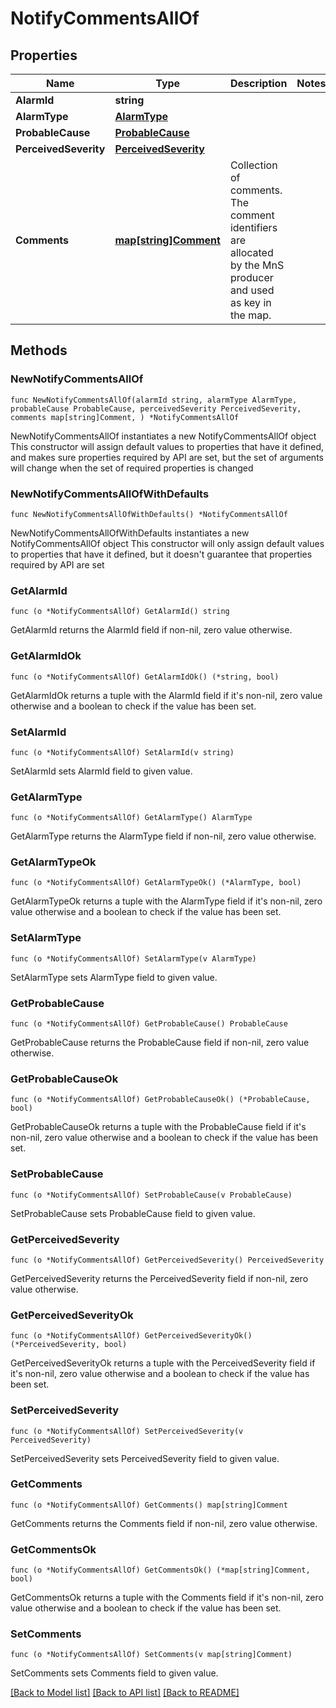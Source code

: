 # NotifyCommentsAllOf

## Properties

Name | Type | Description | Notes
------------ | ------------- | ------------- | -------------
**AlarmId** | **string** |  | 
**AlarmType** | [**AlarmType**](AlarmType.md) |  | 
**ProbableCause** | [**ProbableCause**](ProbableCause.md) |  | 
**PerceivedSeverity** | [**PerceivedSeverity**](PerceivedSeverity.md) |  | 
**Comments** | [**map[string]Comment**](Comment.md) | Collection of comments. The comment identifiers are allocated by the MnS producer and used as key in the map. | 

## Methods

### NewNotifyCommentsAllOf

`func NewNotifyCommentsAllOf(alarmId string, alarmType AlarmType, probableCause ProbableCause, perceivedSeverity PerceivedSeverity, comments map[string]Comment, ) *NotifyCommentsAllOf`

NewNotifyCommentsAllOf instantiates a new NotifyCommentsAllOf object
This constructor will assign default values to properties that have it defined,
and makes sure properties required by API are set, but the set of arguments
will change when the set of required properties is changed

### NewNotifyCommentsAllOfWithDefaults

`func NewNotifyCommentsAllOfWithDefaults() *NotifyCommentsAllOf`

NewNotifyCommentsAllOfWithDefaults instantiates a new NotifyCommentsAllOf object
This constructor will only assign default values to properties that have it defined,
but it doesn't guarantee that properties required by API are set

### GetAlarmId

`func (o *NotifyCommentsAllOf) GetAlarmId() string`

GetAlarmId returns the AlarmId field if non-nil, zero value otherwise.

### GetAlarmIdOk

`func (o *NotifyCommentsAllOf) GetAlarmIdOk() (*string, bool)`

GetAlarmIdOk returns a tuple with the AlarmId field if it's non-nil, zero value otherwise
and a boolean to check if the value has been set.

### SetAlarmId

`func (o *NotifyCommentsAllOf) SetAlarmId(v string)`

SetAlarmId sets AlarmId field to given value.


### GetAlarmType

`func (o *NotifyCommentsAllOf) GetAlarmType() AlarmType`

GetAlarmType returns the AlarmType field if non-nil, zero value otherwise.

### GetAlarmTypeOk

`func (o *NotifyCommentsAllOf) GetAlarmTypeOk() (*AlarmType, bool)`

GetAlarmTypeOk returns a tuple with the AlarmType field if it's non-nil, zero value otherwise
and a boolean to check if the value has been set.

### SetAlarmType

`func (o *NotifyCommentsAllOf) SetAlarmType(v AlarmType)`

SetAlarmType sets AlarmType field to given value.


### GetProbableCause

`func (o *NotifyCommentsAllOf) GetProbableCause() ProbableCause`

GetProbableCause returns the ProbableCause field if non-nil, zero value otherwise.

### GetProbableCauseOk

`func (o *NotifyCommentsAllOf) GetProbableCauseOk() (*ProbableCause, bool)`

GetProbableCauseOk returns a tuple with the ProbableCause field if it's non-nil, zero value otherwise
and a boolean to check if the value has been set.

### SetProbableCause

`func (o *NotifyCommentsAllOf) SetProbableCause(v ProbableCause)`

SetProbableCause sets ProbableCause field to given value.


### GetPerceivedSeverity

`func (o *NotifyCommentsAllOf) GetPerceivedSeverity() PerceivedSeverity`

GetPerceivedSeverity returns the PerceivedSeverity field if non-nil, zero value otherwise.

### GetPerceivedSeverityOk

`func (o *NotifyCommentsAllOf) GetPerceivedSeverityOk() (*PerceivedSeverity, bool)`

GetPerceivedSeverityOk returns a tuple with the PerceivedSeverity field if it's non-nil, zero value otherwise
and a boolean to check if the value has been set.

### SetPerceivedSeverity

`func (o *NotifyCommentsAllOf) SetPerceivedSeverity(v PerceivedSeverity)`

SetPerceivedSeverity sets PerceivedSeverity field to given value.


### GetComments

`func (o *NotifyCommentsAllOf) GetComments() map[string]Comment`

GetComments returns the Comments field if non-nil, zero value otherwise.

### GetCommentsOk

`func (o *NotifyCommentsAllOf) GetCommentsOk() (*map[string]Comment, bool)`

GetCommentsOk returns a tuple with the Comments field if it's non-nil, zero value otherwise
and a boolean to check if the value has been set.

### SetComments

`func (o *NotifyCommentsAllOf) SetComments(v map[string]Comment)`

SetComments sets Comments field to given value.



[[Back to Model list]](../README.md#documentation-for-models) [[Back to API list]](../README.md#documentation-for-api-endpoints) [[Back to README]](../README.md)


